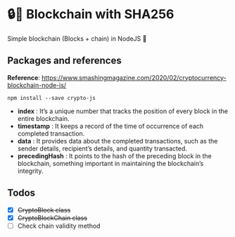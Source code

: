 # :lock::key: Blockchain with SHA256 
Simple blockchain (Blocks + chain) in NodeJS :clap:

## Packages and references
**Reference**: https://www.smashingmagazine.com/2020/02/cryptocurrency-blockchain-node-js/

```
npm install --save crypto-js
```

- **index**	        :   It’s a unique number that tracks the position of every block in the entire blockchain.
- **timestamp**	    :   It keeps a record of the time of occurrence of each completed transaction.
- **data**	        :   It provides data about the completed transactions, such as the sender details, recipient’s details, and quantity transacted.
- **precedingHash**	:   It points to the hash of the preceding block in the blockchain, something important in maintaining the blockchain’s integrity.

## Todos
- [x] ~~CryptoBlock class~~
- [x] ~~CryptoBlockChain class~~
- [ ] Check chain validity method